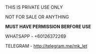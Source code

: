 THIS IS PRIVATE USE ONLY

NOT FOR SALE OR ANYTHING

**MUST HAVE PERMISSION BERFORE USE**

WHATSAPP - +60126372269

TELEGRAM - http://telegram.me/mk_let 
